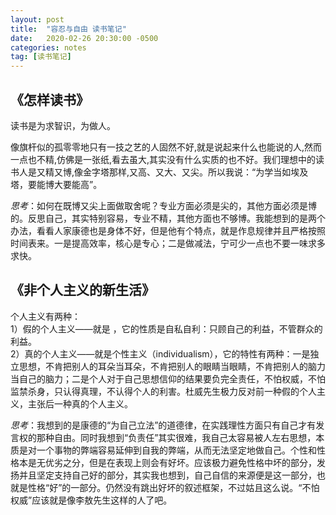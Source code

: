 ```yaml
---
layout: post
title:  "容忍与自由 读书笔记"
date:   2020-02-26 20:30:00 -0500
categories: notes
tag: [读书笔记]
---
```


## 《怎样读书》

读书是为求智识，为做人。

像旗杆似的孤零零地只有一技之艺的人固然不好,就是说起来什么也能说的人,然而一点也不精,仿佛是一张纸,看去虽大,其实没有什么实质的也不好。我们理想中的读书人是又精又博,像金字塔那样,又高、又大、又尖。所以我说：“为学当如埃及塔，要能博大要能高”。

*思考*：如何在既博又尖上面做取舍呢？专业方面必须是尖的，其他方面必须是博的。反思自己，其实特别容易，专业不精，其他方面也不够博。我能想到的是两个办法，看看人家康德也是身体不好，但是他有个特点，就是作息规律并且严格按照时间表来。一是提高效率，核心是专心；二是做减法，宁可少一点也不要一味求多求快。

## 《非个人主义的新生活》

个人主义有两种：<br/>
1）假的个人主义——就是 ，它的性质是自私自利：只顾自己的利益，不管群众的利益。<br/>
2）真的个人主义——就是个性主义（individualism），它的特性有两种：一是独立思想，不肯把别人的耳朵当耳朵，不肯把别人的眼睛当眼睛，不肯把别人的脑力当自己的脑力；二是个人对于自己思想信仰的结果要负完全责任，不怕权威，不怕监禁杀身，只认得真理，不认得个人的利害。杜威先生极力反对前一种假的个人主义，主张后一种真的个人主义。

*思考*：我想到的是康德的“为自己立法”的道德律，在实践理性方面只有自己才有发言权的那种自由。同时我想到“负责任”其实很难，我自己太容易被人左右思想，本质是对一个事物的弊端容易延伸到自我的弊端，从而无法坚定地做自己。个性和性格本是无优劣之分，但是在表现上则会有好坏。应该极力避免性格中坏的部分，发扬并且坚定支持自己好的部分，其实我也想到，自己自信的来源便是这一部分，也就是性格“好”的一部分。仍然没有跳出好坏的叙述框架，不过姑且这么说。“不怕权威”应该就是像李敖先生这样的人了吧。